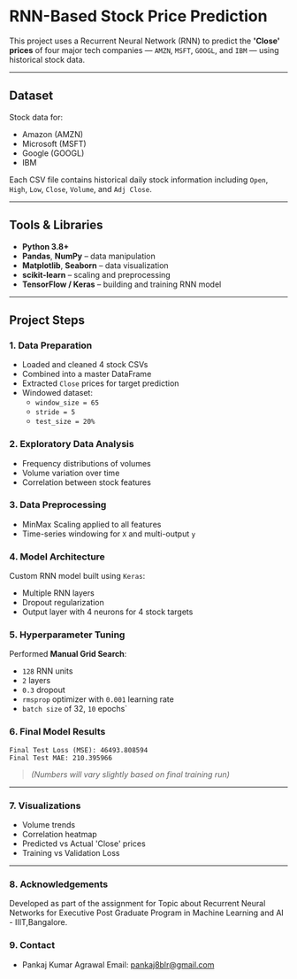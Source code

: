 # RNN-Based Stock Price Prediction

This project uses a Recurrent Neural Network (RNN) to predict the **'Close' prices** of four major tech companies — `AMZN`, `MSFT`, `GOOGL`, and `IBM` — using historical stock data.

---

## Dataset

Stock data for:
- Amazon (AMZN)
- Microsoft (MSFT)
- Google (GOOGL)
- IBM

Each CSV file contains historical daily stock information including `Open`, `High`, `Low`, `Close`, `Volume`, and `Adj Close`.

---

## Tools & Libraries

- **Python 3.8+**
- **Pandas**, **NumPy** – data manipulation
- **Matplotlib**, **Seaborn** – data visualization
- **scikit-learn** – scaling and preprocessing
- **TensorFlow / Keras** – building and training RNN model

---

## Project Steps

### 1. Data Preparation
- Loaded and cleaned 4 stock CSVs
- Combined into a master DataFrame
- Extracted `Close` prices for target prediction
- Windowed dataset:  
  - `window_size = 65`  
  - `stride = 5`  
  - `test_size = 20%`

### 2. Exploratory Data Analysis
- Frequency distributions of volumes
- Volume variation over time
- Correlation between stock features

### 3. Data Preprocessing
- MinMax Scaling applied to all features
- Time-series windowing for `X` and multi-output `y`

### 4. Model Architecture
Custom RNN model built using `Keras`:
- Multiple RNN layers
- Dropout regularization
- Output layer with 4 neurons for 4 stock targets

### 5. Hyperparameter Tuning
Performed **Manual Grid Search**:
- `128` RNN units  
- `2` layers  
- `0.3` dropout  
- `rmsprop` optimizer with `0.001` learning rate  
- `batch size` of 32, `10` epochs`

### 6. Final Model Results
```
Final Test Loss (MSE): 46493.808594
Final Test MAE: 210.395966

```

> *(Numbers will vary slightly based on final training run)*

---

### 7. Visualizations

- Volume trends
- Correlation heatmap
- Predicted vs Actual 'Close' prices
- Training vs Validation Loss

---

### 8. Acknowledgements
Developed as part of the assignment for Topic about Recurrent Neural Networks for Executive Post Graduate Program in Machine Learning and AI - IIIT,Bangalore.

### 9. Contact
- Pankaj Kumar Agrawal  Email: pankaj8blr@gmail.com